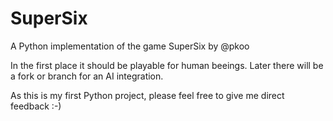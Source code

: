 # SuperSix
A Python implementation of the game SuperSix by @pkoo

In the first place it should be playable for human beeings.
Later there will be a fork or branch for an AI integration.

As this is my first Python project, please feel free to give me direct feedback :-)

